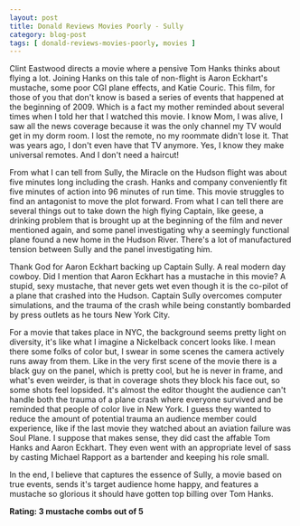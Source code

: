 ```yaml
---
layout: post
title: Donald Reviews Movies Poorly - Sully
category: blog-post
tags: [ donald-reviews-movies-poorly, movies ]
---
```


Clint Eastwood directs a movie where a pensive Tom Hanks thinks about flying a lot. Joining Hanks on this tale of non-flight is Aaron Eckhart's mustache, some poor CGI plane effects, and Katie Couric.  This film, for those of you that don't know is based a series of events that happened at the beginning of 2009. Which is a fact my mother reminded about several times when I told her that I watched this movie. I know Mom, I was alive, I saw all the news coverage because it was the only channel my TV would get in my dorm room. I lost the remote, no my roommate didn't lose it. That was years ago, I don't even have that TV anymore. Yes, I know they make universal remotes. And I don't need a haircut!

<!--more-->

From what I can tell from Sully, the Miracle on the Hudson flight was about five minutes long including the crash.  Hanks and company conveniently fit five minutes of action into 96 minutes of run time. This movie struggles to find an antagonist to move the plot forward. From what I can tell there are several things out to take down the high flying Captain, like geese, a drinking problem that is brought up at the beginning of the film and never mentioned again, and some panel investigating why a seemingly functional plane found a new home in the Hudson River. There's a lot of manufactured tension between Sully and the panel investigating him.

Thank God for Aaron Eckhart backing up Captain Sully. A real modern day cowboy. Did I mention that Aaron Eckhart has a mustache in this movie? A stupid, sexy mustache, that never gets wet even though it is the co-pilot of a plane that crashed into the Hudson. Captain Sully overcomes computer simulations, and the trauma of the crash while being constantly bombarded by press outlets as he tours New York City.

For a movie that takes place in NYC, the background seems pretty light on diversity, it's like what I imagine a Nickelback concert looks like. I mean there some folks of color but, I swear in some scenes the camera actively runs away from them. Like in the very first scene of the movie there is a black guy on the panel, which is pretty cool, but he is never in frame, and what's even weirder, is that in coverage shots they block his face out, so some shots feel lopsided. It's almost the editor thought the audience can't handle both the trauma of a plane crash where everyone survived and be reminded that people of color live in New York. I guess they wanted to reduce the amount of potential trauma an audience member could experience, like if the last movie they watched about an aviation failure was Soul Plane. I suppose that makes sense, they did cast the affable Tom Hanks and Aaron Eckhart. They even went with an appropriate level of sass by casting Michael Rapport as a bartender and keeping his role small.

In the end, I believe that captures the essence of Sully, a movie based on true events, sends it's target audience home happy, and features a mustache so glorious it should have gotten top billing over Tom Hanks.

**Rating: 3 mustache combs out of 5**
